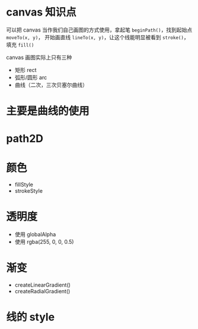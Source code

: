 # canvas 知识点
可以把 canvas 当作我们自己画图的方式使用，拿起笔 `beginPath()`，找到起始点 `moveTo(x, y)`，
开始画直线 `lineTo(x, y)`，让这个线能明显被看到 `stroke()`，填充 `fill()`  
  
canvas 画图实际上只有三种
- 矩形 rect
- 弧形/圆形 arc
- 曲线（二次，三次贝塞尔曲线）

# 主要是曲线的使用

# path2D

# 颜色
- fillStyle
- strokeStyle

# 透明度
- 使用 globalAlpha
- 使用 rgba(255, 0, 0, 0.5)

# 渐变
- createLinearGradient()
- createRadialGradient()

# 线的 style

